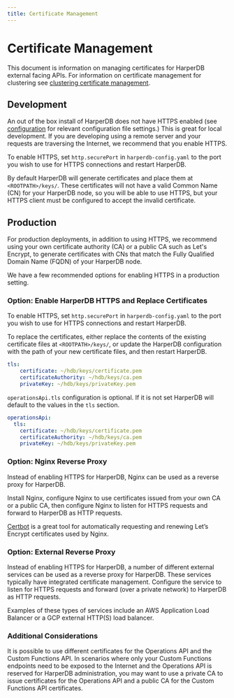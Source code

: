 ```yaml
---
title: Certificate Management
---
```


# Certificate Management

This document is information on managing certificates for HarperDB external facing APIs. For information on certificate management for clustering see [clustering certificate management](../clustering/certificate-management).

## Development

An out of the box install of HarperDB does not have HTTPS enabled (see [configuration](../../deployments/configuration) for relevant configuration file settings.) This is great for local development. If you are developing using a remote server and your requests are traversing the Internet, we recommend that you enable HTTPS.

To enable HTTPS, set `http.securePort` in `harperdb-config.yaml` to the port you wish to use for HTTPS connections and restart HarperDB.

By default HarperDB will generate certificates and place them at `<ROOTPATH>/keys/`. These certificates will not have a valid Common Name (CN) for your HarperDB node, so you will be able to use HTTPS, but your HTTPS client must be configured to accept the invalid certificate.

## Production

For production deployments, in addition to using HTTPS, we recommend using your own certificate authority (CA) or a public CA such as Let's Encrypt, to generate certificates with CNs that match the Fully Qualified Domain Name (FQDN) of your HarperDB node.

We have a few recommended options for enabling HTTPS in a production setting.

### Option: Enable HarperDB HTTPS and Replace Certificates

To enable HTTPS, set `http.securePort` in `harperdb-config.yaml` to the port you wish to use for HTTPS connections and restart HarperDB.

To replace the certificates, either replace the contents of the existing certificate files at `<ROOTPATH>/keys/`, or update the HarperDB configuration with the path of your new certificate files, and then restart HarperDB.

```yaml
tls:
    certificate: ~/hdb/keys/certificate.pem
    certificateAuthority: ~/hdb/keys/ca.pem
    privateKey: ~/hdb/keys/privateKey.pem
```

`operationsApi.tls` configuration is optional. If it is not set HarperDB will default to the values in the `tls` section.

```yaml
operationsApi:
  tls:
    certificate: ~/hdb/keys/certificate.pem
    certificateAuthority: ~/hdb/keys/ca.pem
    privateKey: ~/hdb/keys/privateKey.pem
```

### Option: Nginx Reverse Proxy

Instead of enabling HTTPS for HarperDB, Nginx can be used as a reverse proxy for HarperDB.

Install Nginx, configure Nginx to use certificates issued from your own CA or a public CA, then configure Nginx to listen for HTTPS requests and forward to HarperDB as HTTP requests.

[Certbot](https:/certbot.eff.org/) is a great tool for automatically requesting and renewing Let’s Encrypt certificates used by Nginx.

### Option: External Reverse Proxy

Instead of enabling HTTPS for HarperDB, a number of different external services can be used as a reverse proxy for HarperDB. These services typically have integrated certificate management. Configure the service to listen for HTTPS requests and forward (over a private network) to HarperDB as HTTP requests.

Examples of these types of services include an AWS Application Load Balancer or a GCP external HTTP(S) load balancer.

### Additional Considerations

It is possible to use different certificates for the Operations API and the Custom Functions API. In scenarios where only your Custom Functions endpoints need to be exposed to the Internet and the Operations API is reserved for HarperDB administration, you may want to use a private CA to issue certificates for the Operations API and a public CA for the Custom Functions API certificates.

